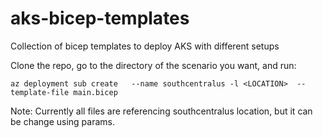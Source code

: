 # aks-bicep-templates
Collection of bicep templates to deploy AKS with different setups

Clone the repo, go to the directory of the scenario you want, and run:

```
az deployment sub create   --name southcentralus -l <LOCATION>  --template-file main.bicep
```

Note: Currently all files are referencing southcentralus location, but it can be change using params.